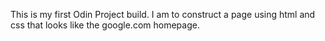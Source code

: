 This is my first Odin Project build. I am to construct a page using html and css that looks like the google.com homepage.
